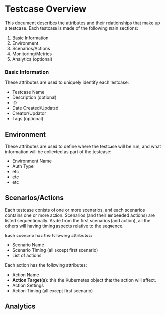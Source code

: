 # Testcase Overview
This document describes the attributes and their relationships that make up a testcase.  Each testcase is made of the following main sections:

1. Basic Information
2. Environment
3. Scenarios/Actions
4. Monitoring/Metrics
5. Analytics (optional)

### Basic Information
These attributes are used to uniquely identify each testcase:

- Testcase Name
- Description (optional)
- ID
- Date Created/Updated
- Creator/Updator
- Tags (optional)

## Environment
These attributes are used to define where the testcase will be run, and what information will be collected as part of the testcase:
- Environment Name
- Auth Type
- etc
- etc
- etc

## Scenarios/Actions
Each testcase conists of one or more scenarios, and each scenarios contains one or more action. Scenarios (and their embeeded actions) are listed sequentionally. Aside from the first scenarios (and action), all the others will having timing aspects relative to the sequence.

Each scenario has the following attributes:
- Scenario Name
- Scenario Timing (all except first scenario)
- List of actions

Each action has the following attributes:
- Action Name
- **Action Target(s):**  this the Kubernetes object that the action will affect.
- Action Settings
- Action Timing (all except first scenario)

## Analytics
  
